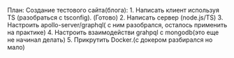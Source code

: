 План: 
    Создание тестового сайта(блога):
     1. Написать клиент используя TS (разобраться с tsconfig). (Готово)
     2. Написать сервер  (node.js/TS)
     3. Настроить apollo-server/graphql( с ним разобрался, осталось применить на практике)
     4. Настроить взаимодействи  grahpql c mongodb(это еще не начинал делать)
     5. Прикрутить Docker.(с докером разбирался но мало)